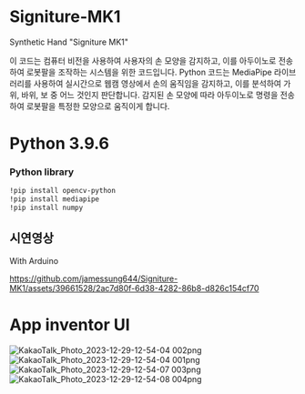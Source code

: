 # Signiture-MK1
Synthetic Hand "Signiture MK1"

이 코드는 컴퓨터 비전을 사용하여 사용자의 손 모양을 감지하고,
이를 아두이노로 전송하여 로봇팔을 조작하는 시스템을 위한 코드입니다.
Python 코드는 MediaPipe 라이브러리를 사용하여 실시간으로 웹캠 영상에서 손의 움직임을 감지하고, 
이를 분석하여 가위, 바위, 보 중 어느 것인지 판단합니다. 
감지된 손 모양에 따라 아두이노로 명령을 전송하여 로봇팔을 특정한 모양으로 움직이게 합니다.


# Python 3.9.6

### Python library
```bash
!pip install opencv-python
!pip install mediapipe
!pip install numpy
```

## 시연영상
With Arduino 

https://github.com/jamessung644/Signiture-MK1/assets/39661528/2ac7d80f-6d38-4282-86b8-d826c154cf70

# App inventor UI
  ![KakaoTalk_Photo_2023-12-29-12-54-04 002png](https://github.com/jamessung644/Signiture-MK1/assets/39661528/2fb8cdd0-254c-4823-978f-b519d503bc22)
  ![KakaoTalk_Photo_2023-12-29-12-54-04 001png](https://github.com/jamessung644/Signiture-MK1/assets/39661528/66273a66-8472-4810-bde9-c5fd5de0a004)
  ![KakaoTalk_Photo_2023-12-29-12-54-07 003png](https://github.com/jamessung644/Signiture-MK1/assets/39661528/ec016198-3e85-45b2-a699-d53e4d565c2d)
  ![KakaoTalk_Photo_2023-12-29-12-54-08 004png](https://github.com/jamessung644/Signiture-MK1/assets/39661528/5c0995d4-4258-4105-94c1-2ef4c01475e7)
